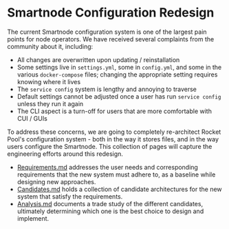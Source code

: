 # Smartnode Configuration Redesign

The current Smartnode configuration system is one of the largest pain points for node operators.
We have received several complaints from the community about it, including:
- All changes are overwritten upon updating / reinstallation
- Some settings live in `settings.yml`, some in `config.yml`, and some in the various `docker-compose` files; changing the appropriate setting requires knowing where it lives
- The `service config` system is lengthy and annoying to traverse
- Default settings cannot be adjusted once a user has run `service config` unless they run it again
- The CLI aspect is a turn-off for users that are more comfortable with CUI / GUIs

To address these concerns, we are going to completely re-architect Rocket Pool's configuration system - both in the way it stores files, and in the way users configure the Smartnode.
This collection of pages will capture the engineering efforts around this redesign.

- [Requirements.md](./Requirements.md) addresses the user needs and corresponding requirements that the new system must adhere to, as a baseline while designing new approaches.
- [Candidates.md](./Candidates.md) holds a collection of candidate architectures for the new system that satisfy the requirements.
- [Analysis.md](./Analysis.md) documents a trade study of the different candidates, ultimately determining which one is the best choice to design and implement.